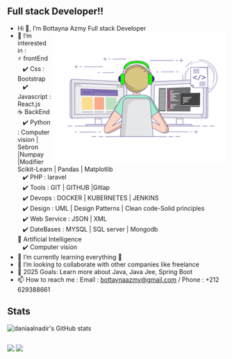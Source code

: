 ##  Full stack Developer!!
-  Hi 👋, I’m Bottayna Azmy Full stack Developer
   <img align="right" alt="Coding" width="400" src="https://raw.githubusercontent.com/devSouvik/devSouvik/master/gif3.gif">
- 👀 I’m interested in :<br>
        ⚡ frontEnd <br>
          &nbsp; &nbsp;✔️ Css : Bootstrap  <br>
          &nbsp; &nbsp;✔️ Javascript : React.js  <br>
        ☕ BackEnd <br>
          &nbsp; &nbsp;✔️ Python : Computer vision | Sebron |Numpay |Modifier Scikit-Learn | Pandas | Matplotlib  <br>
          &nbsp; &nbsp;✔️ PHP : laravel  <br>
          &nbsp; &nbsp;✔️ Tools : GIT | GITHUB |Gitlap <br>
          &nbsp; &nbsp;✔️ Devops : DOCKER | KUBERNETES | JENKINS <br> 
          &nbsp; &nbsp;✔️ Design : UML | Design Patterns | Clean code-Solid principles <br>
          &nbsp; &nbsp;✔️ Web Service : JSON | XML<br>
          &nbsp; &nbsp;✔️ DateBases : MYSQL | SQL server | Mongodb<br>
        🤖 Artificial Intelligence <br>
          &nbsp; &nbsp;✔️ Computer vision <br>
- 📖 I’m currently learning everything 🤣 <br>
- 👯 I’m looking to collaborate with other companies like freelance <br>
- 🥅 2025 Goals: Learn more about Java, Java Jee, Spring Boot <br>
- 📫 How to reach me : Email : bottaynaazmy@gmail.com / Phone : +212 629388661 <br>
## Stats
![daniaalnadir's GitHub stats](https://github-readme-stats.vercel.app/api?username=Botayna-azmy&show_icons=true&theme=dracula&count_private=true)
## 
[![](https://img.shields.io/badge/-Botaynaazmy-%23181717?style=flat-square&logo=github)](https://github.com/Botayna-azmy)
[![](https://img.shields.io/badge/-Bottayna%20Azmy-blue?style=flat-square&logo=Linkedin&logoColor=white&link=https://www.linkedin.com/in/botayna-azmy-5a3476240/)](https://www.linkedin.com/in/botayna-azmy-5a3476240/)
